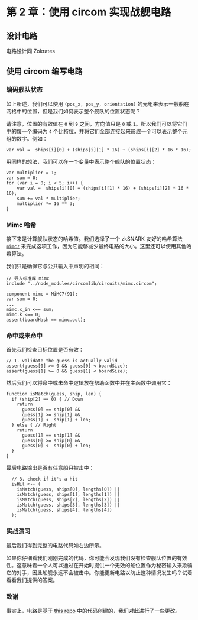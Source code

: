 # 第 2 章：使用 circom 实现战舰电路

## 设计电路

电路设计同 Zokrates

## 使用 circom 编写电路

### 编码舰队状态

如上所述，我们可以使用 `(pos_x, pos_y, orientation)` 的元组来表示一艘船在网格中的位置，但是我们如何表示整个舰队的位置状态呢？

请注意，位置的有效值在 `0` 到 `9` 之间，方向值只是 `0` 或 `1`。所以我们可以将它们中的每一个编码为 `4` 个比特位，并将它们全部连接起来形成一个可以表示整个元组的数字。例如：

```
var val =  ships[i][0] + (ships[i][1] * 16) + (ships[i][2] * 16 * 16);
```

用同样的想法，我们可以在一个变量中表示整个舰队的位置状态：

```
var multiplier = 1;
var sum = 0;
for (var i = 0; i < 5; i++) {
    var val =  ships[i][0] + (ships[i][1] * 16) + (ships[i][2] * 16 * 16);
    sum += val * multiplier;
    multiplier *= 16 ** 3;
}
```

### Mimc 哈希

接下来是计算舰队状态的哈希值。我们选择了一个 zkSNARK 友好的哈希算法 [`mimc7`](https://blog.csdn.net/freedomhero/article/details/125716173) 来完成这项工作，因为它能够减少最终电路的大小。这里还可以使用其他哈希算法。

我们只是确保它与公共输入中声明的相同：

```
// 导入标准库 mimc
include "../node_modules/circomlib/circuits/mimc.circom";

component mimc = MiMC7(91);
var sum = 0;
...
mimc.x_in <== sum;
mimc.k <== 0;
assert(boardHash == mimc.out);
```

### 命中或未命中

首先我们检查目标位置是否有效：

```
// 1. validate the guess is actually valid
assert(guess[0] >= 0 && guess[0] < boardSize);
assert(guess[1] >= 0 && guess[1] < boardSize);
```

然后我们可以将命中或未命中逻辑放在帮助函数中并在主函数中调用它：

```
function isMatch(guess, ship, len) {
  if (ship[2] == 0) { // Down
    return
      guess[0] == ship[0] &&
      guess[1] >= ship[1] &&
      guess[1] <  ship[1] + len;
  } else { // Right
    return
      guess[1] == ship[1] &&
      guess[0] >= ship[0] &&
      guess[0] <  ship[0] + len;
  }
}
```

最后电路输出是否有任意船只被击中：

```
  // 3. check if it's a hit
  isHit <-- (
    isMatch(guess, ships[0], lengths[0]) ||
    isMatch(guess, ships[1], lengths[1]) ||
    isMatch(guess, ships[2], lengths[2]) ||
    isMatch(guess, ships[3], lengths[3]) ||
    isMatch(guess, ships[4], lengths[4])
  );
```


### 实战演习

最后我们得到完整的电路代码如右边所示。

如果你仔细看我们刚刚完成的代码，你可能会发现我们没有检查舰队位置的有效性。这意味着一个人可以通过在开始时提供一个无效的船位置作为秘密输入来欺骗它的对手，因此船舰永远不会被击中。你能更新电路以防止这种情况发生吗？试着看看我们提供的答案。

### 致谢

事实上，电路是基于 [this repo](https://github.com/kunalmodi/battlesnark/blob/2fac2b02934ac89d48cac8af71baefd5cc8b7e32/circuits/move.circom) 中的代码创建的，我们对此进行了一些更改。